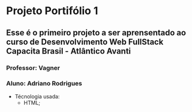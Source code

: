 # Projeto Portifólio 1
## Esse é o primeiro projeto a ser aprensentado ao curso de Desenvolvimento Web FullStack Capacita Brasil - Atlântico Avanti
### Professor: Vagner
### Aluno: Adriano Rodrigues
- Técnologia usada:
  - HTML;